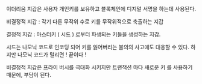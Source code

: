 이더리움 지갑은 사용자 개인키를 보유하고 블록체인에 디지털 서명을 하는데 사용된다.

비결정적 지갑 : 각기 다른 무작위 수로 키를 무작위적으로 축출하는 지갑

결정적 지갑 : 마스터키 ( 시드 ) 로부터 파생되는 키들을 생성하는 지갑.

시드는 나모닉 코드로 인코딩 되어 키를 잃어버리는 불의의 사고에도 대응할 수 있다. 하지만 나모닉 코드가 털리면 ! 끝이다 !

비결정적 지갑은 프라이 버시를 극대화 시키지만 트랜잭션 마다 새로운 키 를 사용하기 때문에, 부담이 된다.